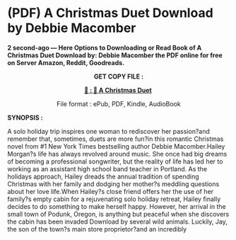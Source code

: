 # (PDF) A Christmas Duet Download by Debbie Macomber

<p><strong>2 second-ago &mdash; Here Options to Downloading or Read Book of A Christmas Duet Download by: Debbie Macomber the PDF online for free on Server Amazon, Reddit, Goodreads.</strong></p>
<p style="text-align: center;"><strong>GET COPY FILE :</strong></p>
<p style="text-align: center;"><strong><a href="https://us.ebookarea.xyz/?book=205436000-a-christmas-duet" target="_blank" rel="noopener">📢 : 🔗 A Christmas Duet</a>&nbsp;</strong></p>
<p style="text-align: center;">File format : ePub, PDF, Kindle, AudioBook</p>
<p><strong>SYNOPSIS :</strong></p>
<p>A solo holiday trip inspires one woman to rediscover her passion?and remember that, sometimes, duets are more fun?in this romantic Christmas novel from #1 New York Times bestselling author Debbie Macomber.Hailey Morgan?s life has always revolved around music. She once had big dreams of becoming a professional songwriter, but the reality of life has led her to working as an assistant high school band teacher in Portland. As the holidays approach, Hailey dreads the annual tradition of spending Christmas with her family and dodging her mother?s meddling questions about her love life.When Hailey?s close friend offers her the use of her family?s empty cabin for a rejuvenating solo holiday retreat, Hailey finally decides to do something to make herself happy. However, her arrival in the small town of Podunk, Oregon, is anything but peaceful when she discovers the cabin has been invaded Download by several wild animals. Luckily, Jay, the son of the town?s main store proprietor?and an incredibly</p>
